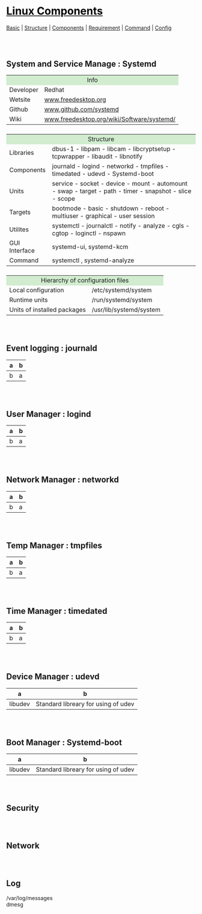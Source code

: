 <style>
.md1{margin-top: 75px;}
.md2{margin-top: 50px;}
.md3{margin-top: 25px;}
</style>



# [<span style="color:black;">Linux Components</span>](Linux.md)
[Basic](Linux-Basic.md) | [Structure](Linux-Structure.md) | [Components](Linux-Components.md) | [Requirement](Linux-Requirement.md) | [Command](Linux-Command.md) | [Config](Linux-Config.md)



<div class="md1"></div>

## System and Service Manage : Systemd
<table><tbody>
<tr><td colspan="2" align="center" bgcolor="D1ECCF">Info</td></tr>
<tr><td rowspan="1">Developer</td><td>Redhat</td></tr>
<tr><td rowspan="1">Wetsite</td><td><a href="https://www.freedesktop.org/wiki/" target="_blank">www.freedesktop.org</a></td></tr>
<tr><td rowspan="1">Github</td><td><a href="https://github.com/systemd" target="_blank">www.github.com/systemd</a></td></tr>
<tr><td rowspan="1">Wiki</td><td><a href="https://www.freedesktop.org/wiki/Software/systemd/" target="_blank">www.freedesktop.org/wiki/Software/systemd/</a></td></tr>
</tbody></table>
<div class="md3"></div>
<table><tbody>
<tr><td colspan="2" align="center" bgcolor="D1ECCF">Structure</td></tr>
<tr><td rowspan="1">Libraries</td><td>dbus-1 - libpam - libcam - libcryptsetup - tcpwrapper - libaudit - libnotify</td></tr>
<tr><td rowspan="1">Components</td><td>journald - logind - networkd - tmpfiles - timedated - udevd - Systemd-boot</td></tr>
<tr><td rowspan="1">Units</td><td>service - socket - device - mount - automount - swap - target - path - timer - snapshot - slice - scope</td></tr>
<tr><td rowspan="1">Targets</td><td>bootmode - basic - shutdown - reboot - multiuser - graphical - user session</td></tr>
<tr><td rowspan="1">Utilites</td><td>systemctl - journalctl - notify - analyze - cgls - cgtop - loginctl - nspawn</td></tr>
<tr><td rowspan="1">GUI Interface</td><td>systemd-ui, systemd-kcm</td></tr>
<tr><td rowspan="1">Command</td><td>systemctl , systemd-analyze</td></tr>
</tbody></table>
<div class="md3"></div>
<table><tbody>
<tr><td colspan="2" align="center" bgcolor="D1ECCF">Hierarchy of configuration files</td></tr>
<tr><td rowspan="1">Local configuration</td><td>/etc/systemd/system</td></tr>
<tr><td rowspan="1">Runtime units</td><td>/run/systemd/system</td></tr>
<tr><td rowspan="1">Units of installed packages</td><td>/usr/lib/systemd/system</td></tr>
</tbody></table>



<div class="md1"></div>

## Event logging : journald
| a | b |
| ------ | ------ |
| b | a |




<div class="md1"></div>

## User Manager : logind
| a | b |
| ------ | ------ |
| b | a |



<div class="md1"></div>

## Network Manager : networkd
| a | b |
| ------ | ------ |
| b | a |



<div class="md1"></div>

## Temp Manager : tmpfiles
| a | b |
| ------ | ------ |
| b | a |



<div class="md1"></div>

## Time Manager : timedated
| a | b |
| ------ | ------ |
| b | a |



<div class="md1"></div>

## Device Manager : udevd
| a | b |
| ------ | ------ |
| libudev | Standard libreary for using of udev |



<div class="md1"></div>

## Boot Manager : Systemd-boot
| a | b |
| ------ | ------ |
| libudev | Standard libreary for using of udev |



<div class="md1"></div>

## Security



<div class="md1"></div>

## Network



<div class="md1"></div>

## Log  
/var/log/messages<br>
dmesg
